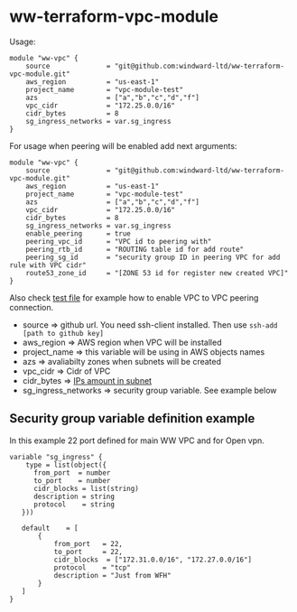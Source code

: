 # ww-terraform-vpc-module

Usage:

```HCL
module "ww-vpc" {
    source              = "git@github.com:windward-ltd/ww-terraform-vpc-module.git"
    aws_region          = "us-east-1"
    project_name        = "vpc-module-test"
    azs                 = ["a","b","c","d","f"] 
    vpc_cidr            = "172.25.0.0/16"
    cidr_bytes          = 8 
    sg_ingress_networks = var.sg_ingress
}
```

For usage when peering will be enabled add next arguments:

```HCL
module "ww-vpc" {
    source              = "git@github.com:windward-ltd/ww-terraform-vpc-module.git"
    aws_region          = "us-east-1"
    project_name        = "vpc-module-test"
    azs                 = ["a","b","c","d","f"] 
    vpc_cidr            = "172.25.0.0/16"
    cidr_bytes          = 8 
    sg_ingress_networks = var.sg_ingress
    enable_peering      = true
    peering_vpc_id      = "VPC id to peering with"
    peering_rtb_id      = "ROUTING table id for add route"
    peering_sg_id       = "security group ID in peering VPC for add rule with VPC cidr"
    route53_zone_id     = "[ZONE 53 id for register new created VPC]"
}
```

Also check [test file](https://github.com/windward-ltd/ww-terraform-vpc-module/blob/036a1d8edc90d57b0d55c01af9daba9a7cd4a3fe/test/main.tf#L6-L27) for example how to enable VPC to VPC peering connection.

* source => github url. You need ssh-client installed. Then use ```ssh-add [path to github key]```
* aws_region => AWS region when VPC will be installed
* project_name => this variable will be using in AWS objects names
* azs => avaliabilty zones when subnets will be created
* vpc_cidr => Cidr of VPC
* cidr_bytes => [IPs amount in subnet](https://www.terraform.io/docs/configuration/functions/cidrsubnet.html#netmasks-and-subnets) 
* sg_ingress_networks => security group variable. See example below

## Security group variable definition example
In this example 22 port defined for main WW VPC and for Open vpn.
```HCL
variable "sg_ingress" {
    type = list(object({
      from_port  = number
      to_port    = number
      cidr_blocks = list(string)
      description = string
      protocol    = string
   }))

   default    = [
       {
           from_port   = 22,
           to_port     = 22,
           cidr_blocks  = ["172.31.0.0/16", "172.27.0.0/16"]
           protocol    = "tcp"
           description = "Just from WFH"
       }
   ]
}
```